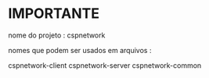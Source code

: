 # IMPORTANTE 

nome do projeto : 
cspnetwork

nomes que podem ser usados em arquivos :

cspnetwork-client
cspnetwork-server
cspnetwork-common 

